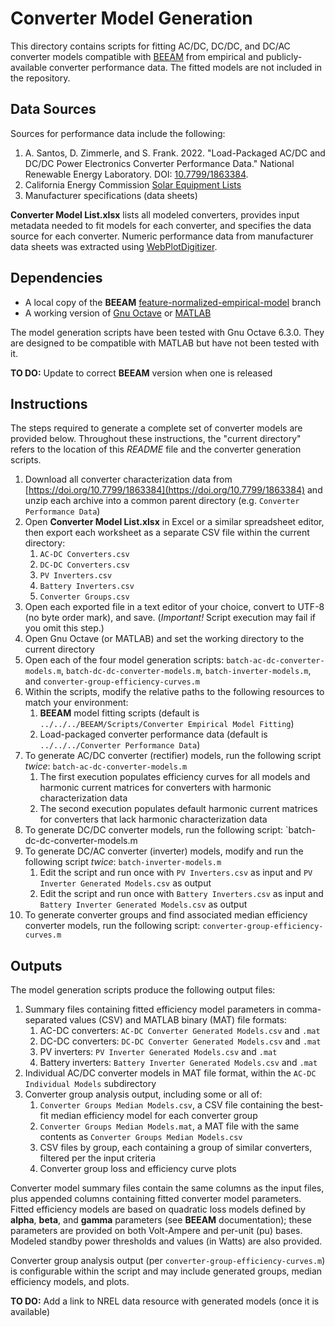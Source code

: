 Converter Model Generation
==========================

This directory contains scripts for fitting AC/DC, DC/DC, and DC/AC converter models compatible with [BEEAM] from empirical and publicly-available converter performance data. The fitted models are not included in the repository.

Data Sources
------------

Sources for performance data include the following:

1. A. Santos, D. Zimmerle, and S. Frank. 2022. "Load-Packaged AC/DC and DC/DC Power Electronics Converter Performance Data." National Renewable Energy Laboratory. DOI: [10.7799/1863384].
2. California Energy Commission [Solar Equipment Lists]
3. Manufacturer specifications (data sheets)

**Converter Model List.xlsx** lists all modeled converters, provides input metadata needed to fit models for each converter, and specifies the data source for each converter. Numeric performance data from manufacturer data sheets was extracted using [WebPlotDigitizer].

[BEEAM]: https://github.com/NREL/BEEAM/ "Building Electrical Efficiency Analysis Model"
[10.7799/1863384]: https://doi.org/10.7799/1863384
[Solar Equipment Lists]: https://www.energy.ca.gov/programs-and-topics/programs/solar-equipment-lists
[WebPlotDigitizer]: https://automeris.io/WebPlotDigitizer/

Dependencies
------------

- A local copy of the **BEEAM** [feature-normalized-empirical-model] branch
- A working version of [Gnu Octave] or [MATLAB]

The model generation scripts have been tested with Gnu Octave 6.3.0. They are designed to be compatible with MATLAB but have not been tested with it.

[feature-normalized-empirical-model]: https://github.com/NREL/BEEAM/tree/feature-normalized-empirical-model
[MATLAB]: https://www.mathworks.com/products/matlab.html
[Gnu Octave]: https://www.gnu.org/software/octave/index

**TO DO:** Update to correct **BEEAM** version when one is released

Instructions
------------

The steps required to generate a complete set of converter models are provided below. Throughout these instructions, the "current directory" refers to the location of this *README* file and the converter generation scripts.

1. Download all converter characterization data from [https://doi.org/10.7799/1863384](https://doi.org/10.7799/1863384) and unzip each archive into a common parent directory (e.g. `Converter Performance Data`)
2. Open **Converter Model List.xlsx** in Excel or a similar spreadsheet editor, then export each worksheet as a separate CSV file within the current directory:
   1. `AC-DC Converters.csv`
   2. `DC-DC Converters.csv`
   3. `PV Inverters.csv`
   4. `Battery Inverters.csv`
   5. `Converter Groups.csv`
3. Open each exported file in a text editor of your choice, convert to UTF-8 (no byte order mark), and save. (*Important!* Script execution may fail if you omit this step.)
4. Open Gnu Octave (or MATLAB) and set the working directory to the current directory
5. Open each of the four model generation scripts: `batch-ac-dc-converter-models.m`, `batch-dc-dc-converter-models.m`, `batch-inverter-models.m`, and `converter-group-efficiency-curves.m`
6. Within the scripts, modify the relative paths to the following resources to match your environment:
   1. **BEEAM** model fitting scripts (default is `../../../BEEAM/Scripts/Converter Empirical Model Fitting`)
   2. Load-packaged converter performance data (default is `../../../Converter Performance Data`)
7. To generate AC/DC converter (rectifier) models, run the following script *twice*: `batch-ac-dc-converter-models.m`
   1. The first execution populates efficiency curves for all models and harmonic current matrices for converters with harmonic characterization data 
   2. The second execution populates default harmonic current matrices for converters that lack harmonic characterization data
8. To generate DC/DC converter models, run the following script: `batch-dc-dc-converter-models.m
9. To generate DC/AC converter (inverter) models, modify and run the following script *twice*: `batch-inverter-models.m`
   1. Edit the script and run once with `PV Inverters.csv` as input and `PV Inverter Generated Models.csv` as output
   2. Edit the script and run once with `Battery Inverters.csv` as input and `Battery Inverter Generated Models.csv` as output
10. To generate converter groups and find associated median efficiency converter models, run the following script: `converter-group-efficiency-curves.m`

Outputs
-------

The model generation scripts produce the following output files:

1. Summary files containing fitted efficiency model parameters in comma-separated values (CSV) and MATLAB binary (MAT) file formats:
   1. AC-DC converters: `AC-DC Converter Generated Models.csv` and `.mat`
   2. DC-DC converters: `DC-DC Converter Generated Models.csv` and `.mat`
   3. PV inverters: `PV Inverter Generated Models.csv` and `.mat`
   4. Battery inverters: `Battery Inverter Generated Models.csv` and `.mat`
2. Individual AC/DC converter models in MAT file format, within the `AC-DC Individual Models` subdirectory
3. Converter group analysis output, including some or all of:
   1. `Converter Groups Median Models.csv`, a CSV file containing the best-fit median efficiency model for each converter group
   2. `Converter Groups Median Models.mat`, a MAT file with the same contents as `Converter Groups Median Models.csv`
   2. CSV files by group, each containing a group of similar converters, filtered per the input criteria
   3. Converter group loss and efficiency curve plots

Converter model summary files contain the same columns as the input files, plus appended columns containing fitted converter model parameters. Fitted efficiency models are based on quadratic loss models defined by **alpha**, **beta**, and **gamma** parameters (see **BEEAM** documentation); these parameters are provided on both Volt-Ampere and per-unit (pu) bases. Modeled standby power thresholds and values (in Watts) are also provided.

Converter group analysis output (per `converter-group-efficiency-curves.m`) is configurable within the script and may include generated groups, median efficiency models, and plots.

**TO DO:** Add a link to NREL data resource with generated models (once it is available)